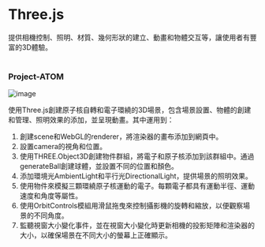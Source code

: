 # Three.js
提供相機控制、照明、材質、幾何形狀的建立、動畫和物體交互等，讓使用者有豐富的3D體驗。
<br>
<br>
### Project-ATOM
![image](https://github.com/Jessica302/JavaScript-learning/blob/main/Three.js/Atom.png=100*200)

使用Three.js創建原子核自轉和電子環繞的3D場景，包含場景設置、物體的創建和管理、照明效果的添加，並呈現動畫。其中運用到：
1. 創建scene和WebGL的renderer，將渲染器的畫布添加到網頁中。<br>
2. 設置camera的視角和位置。<br>
3. 使用THREE.Object3D創建物件群組，將電子和原子核添加到該群組中。通過generateBall創建球體，並設置不同的位置和顏色。<br>
4. 添加環境光AmbientLight和平行光DirectionalLight，提供場景的照明效果。<br>
5. 使用物件來模擬三顆環繞原子核運動的電子。每顆電子都具有運動半徑、運動速度和角度等屬性。<br>
6. 使用OrbitControls模組用滑鼠拖曳來控制攝影機的旋轉和縮放，以便觀察場景的不同角度。<br>
7. 監聽視窗大小變化事件，並在視窗大小變化時更新相機的投影矩陣和渲染器的大小，以確保場景在不同大小的螢幕上正確顯示。

